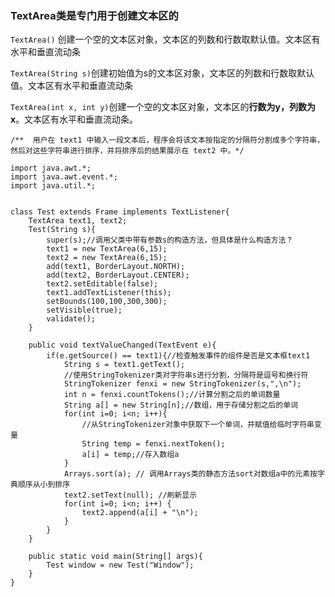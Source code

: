 ### TextArea类是专门用于创建文本区的

`TextArea()` 创建一个空的文本区对象，文本区的列数和行数取默认值。文本区有水平和垂直流动条

`TextArea(String s)`创建初始值为s的文本区对象，文本区的列数和行数取默认值。文本区有水平和垂直流动条

`TextArea(int x, int y)`创建一个空的文本区对象，文本区的**行数为y，列数为x**。文本区有水平和垂直流动条。


    /**  用户在 text1 中输入一段文本后，程序会将该文本按指定的分隔符分割成多个字符串，
    然后对这些字符串进行排序，并将排序后的结果展示在 text2 中。*/
    
    import java.awt.*;
    import java.awt.event.*;
    import java.util.*;


    class Test extends Frame implements TextListener{
        TextArea text1, text2;
        Test(String s){
            super(s);//调用父类中带有参数s的构造方法，但具体是什么构造方法？
            text1 = new TextArea(6,15);
            text2 = new TextArea(6,15);
            add(text1, BorderLayout.NORTH);
            add(text2, BorderLayout.CENTER);
            text2.setEditable(false);
            text1.addTextListener(this);
            setBounds(100,100,300,300);
            setVisible(true);
            validate();
        }
    
        public void textValueChanged(TextEvent e){
            if(e.getSource() == text1){//检查触发事件的组件是否是文本框text1
                String s = text1.getText();
                //使用StringTokenizer类对字符串s进行分割，分隔符是逗号和换行符
                StringTokenizer fenxi = new StringTokenizer(s,",\n");
                int n = fenxi.countTokens();//计算分割之后的单词数量
                String a[] = new String[n];//数组，用于存储分割之后的单词
                for(int i=0; i<n; i++){
                    //从StringTokenizer对象中获取下一个单词，并赋值给临时字符串变量
                    String temp = fenxi.nextToken();
                    a[i] = temp;//存入数组a
                }
                Arrays.sort(a); // 调用Arrays类的静态方法sort对数组a中的元素按字典顺序从小到排序
                text2.setText(null); //刷新显示
                for(int i=0; i<n; i++) {
                    text2.append(a[i] + "\n");
                }
            }
        }
    
        public static void main(String[] args){
            Test window = new Test("Window");
        }
    }